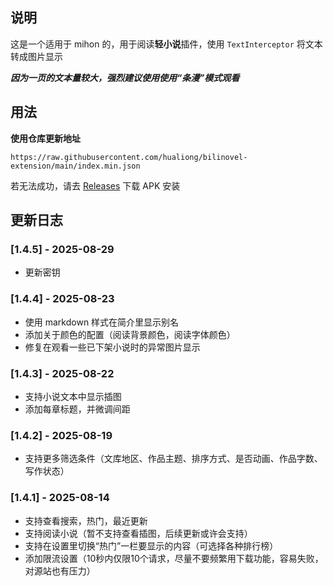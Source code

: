 ## 说明 
这是一个适用于 mihon 的，用于阅读**轻小说**插件，使用 `TextInterceptor` 将文本转成图片显示

***因为一页的文本量较大，强烈建议使用使用“条漫”模式观看***

## 用法
**使用仓库更新地址**

`https://raw.githubusercontent.com/hualiong/bilinovel-extension/main/index.min.json`

若无法成功，请去 [Releases](https://github.com/hualiong/bilinovel-extension/releases) 下载 APK 安装

## 更新日志

### [1.4.5] - 2025-08-29
- 更新密钥

### [1.4.4] - 2025-08-23
- 使用 markdown 样式在简介里显示别名
- 添加关于颜色的配置（阅读背景颜色，阅读字体颜色）
- 修复在观看一些已下架小说时的异常图片显示

### [1.4.3] - 2025-08-22
- 支持小说文本中显示插图
- 添加每章标题，并微调间距

### [1.4.2] - 2025-08-19
- 支持更多筛选条件（文库地区、作品主题、排序方式、是否动画、作品字数、写作状态）

### [1.4.1] - 2025-08-14
- 支持查看搜索，热门，最近更新
- 支持阅读小说（暂不支持查看插图，后续更新或许会支持）
- 支持在设置里切换“热门”一栏要显示的内容（可选择各种排行榜）
- 添加限流设置（10秒内仅限10个请求，尽量不要频繁用下载功能，容易失败，对源站也有压力）